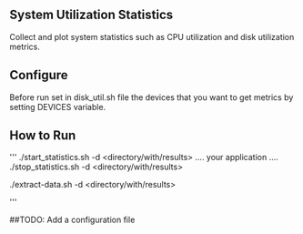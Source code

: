 ## System Utilization Statistics

Collect and plot system statistics such as CPU utilization and disk utilization
metrics.

## Configure
Before run set in disk_util.sh file the devices that you want to get metrics by
setting DEVICES variable.

## How to Run
'''
./start_statistics.sh -d <directory/with/results>
....
your application
....
./stop_statistics.sh -d <directory/with/results>

./extract-data.sh -d <directory/with/results>

'''

##TODO:
Add a configuration file

